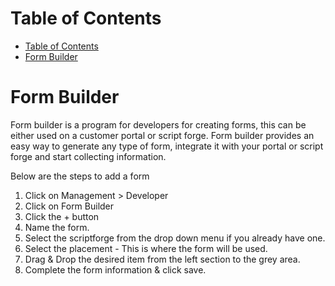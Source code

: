# Table of Contents

* [Table of Contents](#table-of-contents)
* [Form Builder](#form-builder)


# Form Builder

Form builder is a program for developers for creating forms, this can be either used on a customer portal or script forge. 
Form builder provides an easy way to generate any type of form, integrate it with your portal or script forge and start collecting information.

Below are the steps to add a form

1. Click on Management > Developer
2. Click on Form Builder
3. Click the + button
4. Name the form. 
5. Select the scriptforge from the drop down menu if you already have one.
6. Select the placement - This is where the form will be used.
7. Drag & Drop the desired item from the left section to the grey area.
8. Complete the form information & click save.
